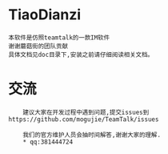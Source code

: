 # TiaoDianzi
	
	本软件是仿照teamtalk的一款IM软件
	谢谢蘑菇街的团队贡献
	具体文档见doc目录下,安装之前请仔细阅读相关文档。
	
# 交流
		建议大家在开发过程中遇到问题,提交issues到https://github.com/mogujie/TeamTalk/issues  
		
		我们的官方维护人员会抽时间解答,谢谢大家的理解.
		* qq:381444724

